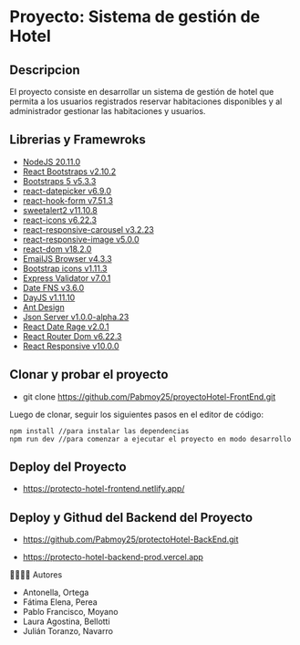 # Proyecto: Sistema de gestión de Hotel

## Descripcion

El proyecto consiste en desarrollar un sistema de gestión de hotel que permita a los usuarios registrados
reservar habitaciones disponibles y al administrador gestionar las habitaciones y usuarios.

## Librerias y Framewroks

- [NodeJS 20.11.0](https://nodejs.org/en)
- [React Bootstraps v2.10.2](https://react-bootstrap.netlify.app/)
- [Bootstraps 5 v5.3.3](https://getbootstrap.com/)
- [react-datepicker v6.9.0](https://www.npmjs.com/package/react-datepicker)
- [react-hook-form v7.51.3](https://react-hook-form.com/)
- [sweetalert2 v11.10.8](https://sweetalert2.github.io/)
- [react-icons v6.22.3](https://www.npmjs.com/package/react-icons)
- [react-responsive-carousel v3.2.23](https://www.npmjs.com/package/react-responsive-carousel)
- [react-responsive-image v5.0.0](https://www.npmjs.com/package/react-responsive-image)
- [react-dom v18.2.0](https://www.npmjs.com/package/react-dom)
- [EmailJS Browser v4.3.3](https://www.emailjs.com/)
- [Bootstrap icons v1.11.3](https://icons.getbootstrap.com/)
- [Express Validator v7.0.1](https://express-validator.github.io/docs)
- [Date FNS v3.6.0](https://date-fns.org/)
- [DayJS v1.11.10](https://day.js.org/)
- [Ant Design](https://ant.design/docs/react/introduce)
- [Json Server v1.0.0-alpha.23](https://www.npmjs.com/package/json-server)
- [React Date Rage v2.0.1](https://hypeserver.github.io/react-date-range/)
- [React Router Dom v6.22.3](https://www.npmjs.com/package/react-router-dom)
- [React Responsive v10.0.0](https://www.npmjs.com/package/react-responsive)

## Clonar y probar el proyecto

- git clone https://github.com/Pabmoy25/proyectoHotel-FrontEnd.git

Luego de clonar, seguir los siguientes pasos en el editor de código:

```
npm install //para instalar las dependencias
npm run dev //para comenzar a ejecutar el proyecto en modo desarrollo
```

## Deploy del Proyecto

- https://protecto-hotel-frontend.netlify.app/

## Deploy y Githud del Backend del Proyecto

- https://github.com/Pabmoy25/protectoHotel-BackEnd.git

- https://protecto-hotel-backend-prod.vercel.app

👨‍💻👩‍💻 Autores

- Antonella, Ortega
- Fátima Elena, Perea
- Pablo Francisco, Moyano
- Laura Agostina, Bellotti
- Julián Toranzo, Navarro
